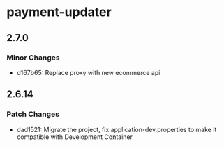 # payment-updater

## 2.7.0

### Minor Changes

- d167b65: Replace proxy with new ecommerce api

## 2.6.14

### Patch Changes

- dad1521: Migrate the project, fix application-dev.properties to make it compatible with Development Container
